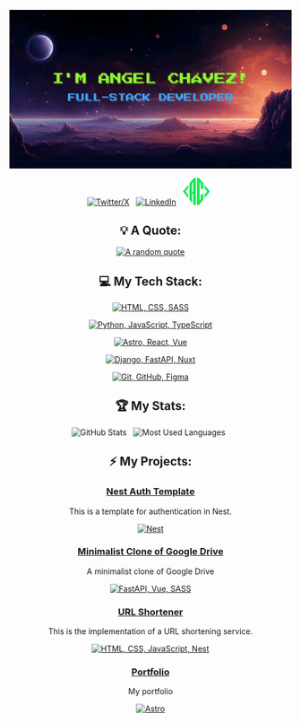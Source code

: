 <div align="center">

[![I'm Angel Chávez!](assets/animation.gif)](<[https://github.com/kshyun28](https://github.com/angelchavez19)>)

[![Twitter/X](https://skillicons.dev/icons?i=twitter)](https://twitter.com/infoangelchavez) &nbsp;
[![LinkedIn](https://skillicons.dev/icons?i=linkedin)](https://www.linkedin.com/in/angel-chávez) &nbsp;
[![My Website](assets/favicon.png)](https://angelchavezportfolio.vercel.app/) &nbsp;

</div>

<div align="center">

## 💡 A Quote:

[![A random quote](https://quotes-github-readme.vercel.app/api?type=horizontal&theme=dark)](https://github.com/piyushsuthar/github-readme-quotes)

## 💻 My Tech Stack:

[![HTML, CSS, SASS](https://skillicons.dev/icons?i=html,css,sass)](https://skillicons.dev)

[![Python, JavaScript, TypeScript](https://skillicons.dev/icons?i=py,js,ts)](https://skillicons.dev)

[![Astro, React, Vue](https://skillicons.dev/icons?i=astro,react,vue)](https://skillicons.dev)

[![Django, FastAPI, Nuxt](https://skillicons.dev/icons?i=django,fastapi,nuxt,nest)](https://skillicons.dev)

[![Git, GitHub, Figma](https://skillicons.dev/icons?i=git,github,figma)](https://skillicons.dev)

## 🏆 My Stats:

<p>
    <img height=175 alt="GitHub Stats" src="https://github-readme-stats.vercel.app/api?username=angelchavez19&show_icons=true&count_private=true&theme=dark" />&nbsp;&nbsp;
    <img height=175 alt="Most Used Languages" src="https://github-readme-stats.vercel.app/api/top-langs/?username=angelchavez19&layout=compact&theme=dark" />&nbsp;&nbsp;
</p>

## ⚡ My Projects:

### [Nest Auth Template](https://github.com/angelchavez19/nest-auth-template)

This is a template for authentication in Nest.

[![Nest](https://skillicons.dev/icons?i=nest)](https://skillicons.dev)

### [Minimalist Clone of Google Drive](https://github.com/angelchavez19/google-drive-clone-v1)

A minimalist clone of Google Drive

[![FastAPI, Vue, SASS](https://skillicons.dev/icons?i=fastapi,vue,sass)](https://skillicons.dev)

### [URL Shortener](https://github.com/angelchavez19/url-shortener)

This is the implementation of a URL shortening service.

[![HTML, CSS, JavaScript, Nest](https://skillicons.dev/icons?i=html,css,js,nest)](https://skillicons.dev)

### [Portfolio](https://github.com/angelchavez19/portfolio)

My portfolio

[![Astro](https://skillicons.dev/icons?i=astro)](https://skillicons.dev)

</div>
